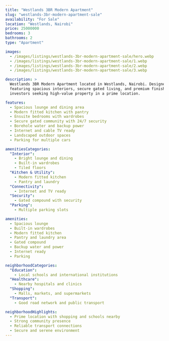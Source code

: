 ```yaml
---
title: "Westlands 3BR Modern Apartment"
slug: "westlands-3br-modern-apartment-sale"
availability: "For Sale"
location: "Westlands, Nairobi"
price: 25000000
bedrooms: 3
bathrooms: 2
type: "Apartment"

images:
  - /images/listings/westlands-3br-modern-apartment-sale/hero.webp
  - /images/listings/westlands-3br-modern-apartment-sale/1.webp
  - /images/listings/westlands-3br-modern-apartment-sale/2.webp
  - /images/listings/westlands-3br-modern-apartment-sale/3.webp

description: >
  Westlands 3BR Modern Apartment located in Westlands, Nairobi. Designed with modern comfort and convenience,
  featuring spacious interiors, secure gated living, and premium finishes. Perfect for homeowners or
  investors seeking high-value property in a prime location.

features:
  - Spacious lounge and dining area
  - Modern fitted kitchen with pantry
  - Ensuite bedrooms with wardrobes
  - Secure gated community with 24/7 security
  - Borehole water and backup power
  - Internet and cable TV ready
  - Landscaped outdoor spaces
  - Parking for multiple cars

amenitiesCategories:
  "Interior":
    - Bright lounge and dining
    - Built-in wardrobes
    - Tiled floors
  "Kitchen & Utility":
    - Modern fitted kitchen
    - Pantry and laundry
  "Connectivity":
    - Internet and TV ready
  "Security":
    - Gated compound with security
  "Parking":
    - Multiple parking slots

amenities:
  - Spacious lounge
  - Built-in wardrobes
  - Modern fitted kitchen
  - Pantry and laundry area
  - Gated compound
  - Backup water and power
  - Internet ready
  - Parking

neighborhoodCategories:
  "Education":
    - Local schools and international institutions
  "Healthcare":
    - Nearby hospitals and clinics
  "Shopping":
    - Malls, markets, and supermarkets
  "Transport":
    - Good road network and public transport

neighborhoodHighlights:
  - Prime location with shopping and schools nearby
  - Strong community presence
  - Reliable transport connections
  - Secure and serene environment
---
```

